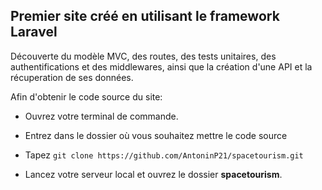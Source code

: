 ## Premier site créé en utilisant le framework Laravel

Découverte du modèle MVC, des routes, des tests unitaires, des authentifications et des middlewares, ainsi que la création d'une API et la récuperation de ses données.

Afin d'obtenir le code source du site:

* Ouvrez votre terminal de commande.

* Entrez dans le dossier où vous souhaitez mettre le code source

* Tapez ```git clone https://github.com/AntoninP21/spacetourism.git```

* Lancez votre serveur local et ouvrez le dossier **spacetourism**.
